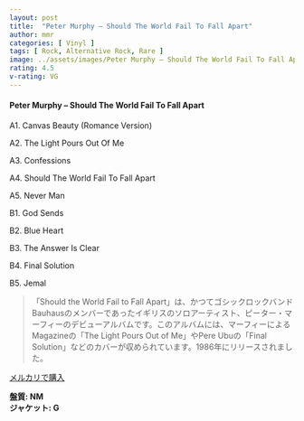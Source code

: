 ```yaml
---
layout: post
title:  "Peter Murphy – Should The World Fail To Fall Apart"
author: mmr
categories: [ Vinyl ]
tags: [ Rock, Alternative Rock, Rare ]
image: ../assets/images/Peter Murphy – Should The World Fail To Fall Apart.jpg
rating: 4.5
v-rating: VG
---
```


#### Peter Murphy – Should The World Fail To Fall Apart

A1. Canvas Beauty (Romance Version)

A2. The Light Pours Out Of Me

A3. Confessions

A4. Should The World Fail To Fall Apart

A5. Never Man

B1. God Sends

B2. Blue Heart

B3. The Answer Is Clear

B4. Final Solution

B5. Jemal

> 「Should the World Fail to Fall Apart」は、かつてゴシックロックバンドBauhausのメンバーであったイギリスのソロアーティスト、ピーター・マーフィーのデビューアルバムです。このアルバムには、マーフィーによるMagazineの「The Light Pours Out of Me」やPere Ubuの「Final Solution」などのカバーが収められています。1986年にリリースされました。


[メルカリで購入](https://jp.mercari.com/item/m32847289290)

<div class="mt-4 mb-4 d-flex align-items-center">
<strong class="mr-1">盤質: NM</strong>
</div>
<div class="mt-4 mb-4 d-flex align-items-center">
<strong class="mr-1">ジャケット: G</strong>
</div>
